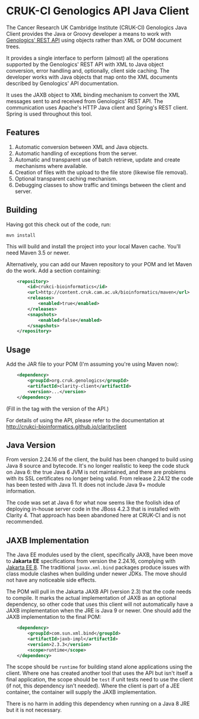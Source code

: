 # CRUK-CI Genologics API Java Client

The Cancer Research UK Cambridge Institute (CRUK-CI) Genologics Java Client
provides the Java or Groovy developer a means to work with
[Genologics' REST API](https://www.genologics.com/developer/) using objects
rather than XML or DOM document trees.

It provides a single interface to perform (almost) all the operations
supported by the Genologics' REST API with XML to Java object conversion,
error handling and, optionally, client side caching. The developer works
with Java objects that map onto the XML documents described by Genologics'
API documentation.

It uses the JAXB object to XML binding mechanism to convert the XML
messages sent to and received from Genologics' REST API. The communication
uses Apache's HTTP Java client and Spring's REST client. Spring is used
throughout this tool.

## Features

1. Automatic conversion between XML and Java objects.
2. Automatic handling of exceptions from the server.
3. Automatic and transparent use of batch retrieve, update and create
mechanisms where available.
4. Creation of files with the upload to the file store (likewise file
removal).
5. Optional transparent caching mechanism.
6. Debugging classes to show traffic and timings between the client
and server.


## Building

Having got this check out of the code, run:

    mvn install

This will build and install the project into your local Maven cache.
You'll need Maven 3.5 or newer.

Alternatively, you can add our Maven repository to your POM and let
Maven do the work. Add a <repositories> section containing:

```XML
    <repository>
        <id>crukci-bioinformatics</id>
        <url>http://content.cruk.cam.ac.uk/bioinformatics/maven</url>
        <releases>
            <enabled>true</enabled>
        </releases>
        <snapshots>
            <enabled>false</enabled>
        </snapshots>
    </repository>
```

## Usage

Add the JAR file to your POM (I'm assuming you're using Maven now):

```XML
    <dependency>
        <groupId>org.cruk.genologics</groupId>
        <artifactId>clarity-client</artifactId>
        <version>...</version>
    </dependency>
```

(Fill in the <version> tag with the version of the API.)

For details of using the API, please refer to the documentation at
<http://crukci-bioinformatics.github.io/clarityclient>

## Java Version

From version 2.24.16 of the client, the build has been changed to build
using Java 8 source and bytecode. It's no longer realistic to keep the
code stuck on Java 6: the true Java 6 JVM is not maintained, and there
are problems with its SSL certificates no longer being valid. From
release 2.24.12 the code has been tested with Java 11. It does not include
Java 9+ module information.

The code was set at Java 6 for what now seems like the foolish idea of
deploying in-house server code in the JBoss 4.2.3 that is installed
with Clarity 4. That approach has been abandoned here at CRUK-CI and is
not recommended.

## JAXB Implementation

The Java EE modules used by the client, specifically JAXB, have been
move to **Jakarta EE** specifications from version the 2.24.16, complying
with [Jakarta EE 8](https://jakarta.ee/release/8). The traditional
`javax.xml.bind` packages produce issues with class module clashes
when building under newer JDKs. The move should not have any noticeable
side effects.

The POM will pull in the Jakarta JAXB API (version 2.3) that the code needs to
compile. It marks the actual implementation of JAXB as an optional
dependency, so other code that uses this client will not automatically
have a JAXB implementation when the JRE is Java 9 or newer. One should
add the JAXB implementation to the final POM:

```XML
    <dependency>
        <groupId>com.sun.xml.bind</groupId>
        <artifactId>jaxb-impl</artifactId>
        <version>2.3.3</version>
        <scope>runtime</scope>
    </dependency>
```

The scope should be `runtime` for building stand alone applications
using the client. Where one has created another tool that uses the API
but isn't itself a final application, the scope should be `test` if
unit tests need to use the client (if not, this dependency isn't needed).
Where the client is part of a JEE container, the container will supply
the JAXB implementation.

There is no harm in adding this dependency when running on a Java 8 JRE
but it is not necessary.
